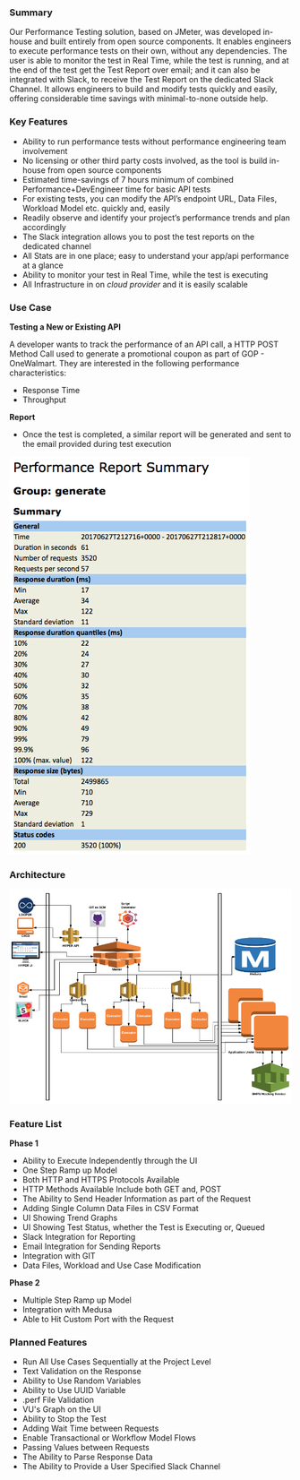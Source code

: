 
### **Summary**

Our Performance Testing solution, based on JMeter, was developed in-house and built entirely from open source components. It enables engineers to execute performance tests on their own, without any dependencies. The user is able to monitor the test in Real Time, while the test is running, and at the end of the test get the Test Report over email; and it can also be integrated with Slack, to receive the Test Report on the dedicated Slack Channel. It allows engineers to build and modify tests quickly and easily, offering considerable time savings with minimal-to-none outside help.

### **Key Features**

*   Ability to run performance tests without performance engineering team involvement
*   No licensing or other third party costs involved, as the tool is build in-house from open source components
*   Estimated time-savings of 7 hours minimum of combined Performance+DevEngineer time for basic API tests
*   For existing tests, you can modify the API’s endpoint URL, Data Files, Workload Model etc. quickly and, easily
*   Readily observe and identify your project’s performance trends and plan accordingly
*   The Slack integration allows you to post the test reports on the dedicated channel
*   All Stats are in one place; easy to understand your app/api performance at a glance
*   Ability to monitor your test in Real Time, while the test is executing
*   All Infrastructure in on _cloud provider_ and it is easily scalable

### **Use Case**

**Testing a New or Existing API**

A developer wants to track the performance of an API call, a HTTP POST Method Call used to generate a promotional coupon as part of GOP - OneWalmart. They are interested in the following performance characteristics:

*   Response Time
*   Throughput

**Report**

*   Once the test is completed, a similar report will be generated and sent to the email provided during test execution

![](images/209968428.png)

### **Architecture**

![](images/209961559.png)

### **Feature List**

**Phase 1**

*   Ability to Execute Independently through the UI
*   One Step Ramp up Model
*   Both HTTP and HTTPS Protocols Available
*   HTTP Methods Available Include both GET and, POST
*   The Ability to Send Header Information as part of the Request
*   Adding Single Column Data Files in CSV Format
*   UI Showing Trend Graphs
*   UI Showing Test Status, whether the Test is Executing or, Queued
*   Slack Integration for Reporting
*   Email Integration for Sending Reports
*   Integration with GIT
*   Data Files, Workload and Use Case Modification

**Phase 2**

*   Multiple Step Ramp up Model
*   Integration with Medusa
*   Able to Hit Custom Port with the Request

### **Planned Features**

*   Run All Use Cases Sequentially at the Project Level
*   Text Validation on the Response
*   Ability to Use Random Variables
*   Ability to Use UUID Variable
*   .perf File Validation
*   VU's Graph on the UI
*   Ability to Stop the Test
*   Adding Wait Time between Requests
*   Enable Transactional or Workflow Model Flows
*   Passing Values between Requests
*   The Ability to Parse Response Data
*   The Ability to Provide a User Specified Slack Channel
